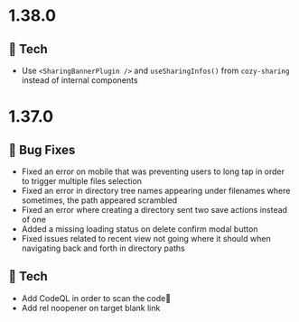 # 1.38.0
## 🔧 Tech
* Use `<SharingBannerPlugin />` and `useSharingInfos()` from `cozy-sharing` instead of internal components

# 1.37.0
## 🐛 Bug Fixes

* Fixed an error on mobile that was preventing users to long tap in order to trigger multiple files selection
* Fixed an error in directory tree names appearing under filenames where sometimes, the path appeared scrambled
* Fixed an error where creating a directory sent two save actions instead of one
* Added a missing loading status on delete confirm modal button
* Fixed issues related to recent view not going where it should when navigating back and forth in directory paths

## 🔧 Tech
* Add CodeQL in order to scan the code🚫
* Add rel noopener on target blank link
